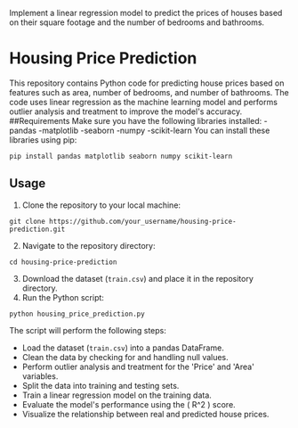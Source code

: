 Implement a linear regression model to predict the prices of houses based on their square footage and the number of bedrooms and bathrooms.

# Housing Price Prediction
This repository contains Python code for predicting house prices based on features such as area, number of bedrooms, and number of bathrooms. 
The code uses linear regression as the machine learning model and performs outlier analysis and treatment to improve the model's accuracy.
##Requirements
Make sure you have the following libraries installed:
-pandas
-matplotlib
-seaborn
-numpy
-scikit-learn
You can install these libraries using pip:
```
pip install pandas matplotlib seaborn numpy scikit-learn
```
## Usage
1. Clone the repository to your local machine:
```
git clone https://github.com/your_username/housing-price-prediction.git
```

2. Navigate to the repository directory:
```
cd housing-price-prediction
```

3. Download the dataset (`train.csv`) and place it in the repository directory.
4. Run the Python script:
```
python housing_price_prediction.py
```


The script will perform the following steps:
- Load the dataset (`train.csv`) into a pandas DataFrame.
- Clean the data by checking for and handling null values.
- Perform outlier analysis and treatment for the 'Price' and 'Area' variables.
- Split the data into training and testing sets.
- Train a linear regression model on the training data.
- Evaluate the model's performance using the \( R^2 \) score.
- Visualize the relationship between real and predicted house prices.
